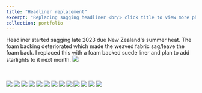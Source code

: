 ```yaml
---
title: "Headliner replacement"
excerpt: "Replacing sagging headliner <br/> click title to view more photos <br/><img src='/images/headliner12.jpg'>"
collection: portfolio
---
```


Headliner started sagging late 2023 due New Zealand's summer heat. The foam backing deteriorated which made the weaved fabric sag/leave the foam back. I replaced this with a foam backed suede liner and plan to add starlights to it next month.
<img src='/images/headliner12.jpg'>

<br/>
<br/>
<img src='/images/headliner1.jpg'>
<img src='/images/headliner2.jpg'>
<img src='/images/headliner3.jpg'>
<img src='/images/headliner4.jpg'>
<img src='/images/headliner5.jpg'>
<img src='/images/headliner6.jpg'>
<img src='/images/headliner7.jpg'>
<img src='/images/headliner8.jpg'>
<img src='/images/headliner9.jpg'>
<img src='/images/headliner10.jpg'>
<img src='/images/headliner11.jpg'>
<img src='/images/headliner12.jpg'>
<img src='/images/headliner13.jpg'>
